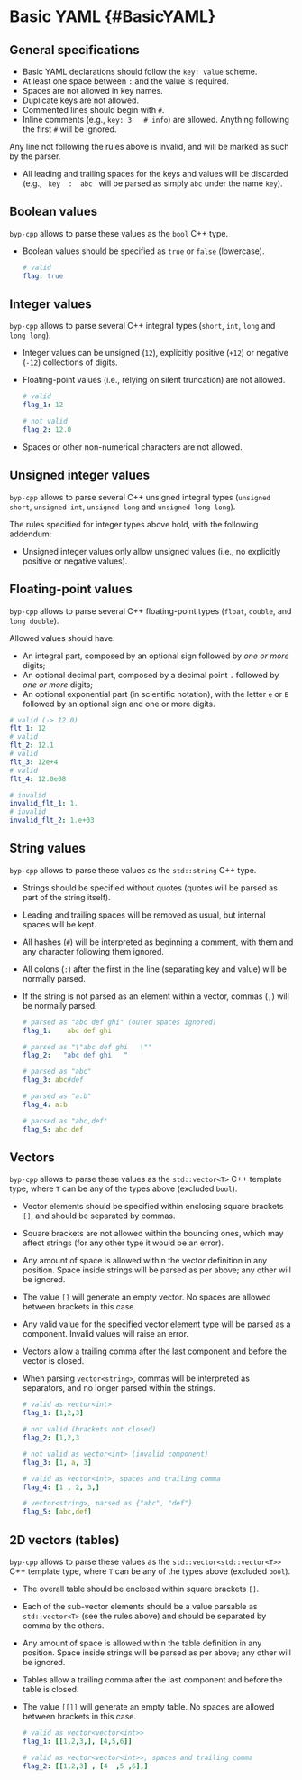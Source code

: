 # Basic YAML {#BasicYAML}


## General specifications

- Basic YAML declarations should follow the `key: value` scheme.
- At least one space between `:` and the value is required.
- Spaces are not allowed in key names.
- Duplicate keys are not allowed.
- Commented lines should begin with `#`.
- Inline comments (e.g., `key: 3   # info`) are allowed.
  Anything following the first `#` will be ignored.

Any line not following the rules above is invalid, and will be
marked as such by the parser.

- All leading and trailing spaces for the keys and values will
  be discarded (e.g., `  key  :  abc  ` will be parsed as simply
  `abc` under the name `key`).


## Boolean values

`byp-cpp` allows to parse these values as the `bool` C++ type.

- Boolean values should be specified as `true` or `false`
  (lowercase).

    ```YAML
    # valid
    flag: true
    ```

## Integer values

`byp-cpp` allows to parse several C++ integral types (`short`,
`int`, `long` and `long long`).

- Integer values can be unsigned (`12`), explicitly positive
  (`+12`) or negative (`-12`) collections of digits.
- Floating-point values (i.e., relying on silent truncation)
  are not allowed.

    ```YAML
    # valid
    flag_1: 12

    # not valid
    flag_2: 12.0
    ```

- Spaces or other non-numerical characters are not allowed.


## Unsigned integer values

`byp-cpp` allows to parse several C++ unsigned integral types
(`unsigned short`, `unsigned int`, `unsigned long` and
`unsigned long long`).

The rules specified for integer types above hold, with the
following addendum:

- Unsigned integer values only allow unsigned values (i.e., no
  explicitly positive or negative values).


## Floating-point values

`byp-cpp` allows to parse several C++ floating-point types
(`float`, `double`, and `long double`).

Allowed values should have:
- An integral part, composed by an optional sign followed by
  *one or more* digits;
- An optional decimal part, composed by a decimal point `.`
  followed by *one or more* digits;
- An optional exponential part (in scientific notation), with
  the letter `e` or `E` followed by an optional sign and one or
  more digits.

```YAML
# valid (-> 12.0)
flt_1: 12
# valid
flt_2: 12.1
# valid
flt_3: 12e+4
# valid
flt_4: 12.0e08

# invalid
invalid_flt_1: 1.
# invalid
invalid_flt_2: 1.e+03
```


## String values

`byp-cpp` allows to parse these values as the `std::string` C++
type.

- Strings should be specified without quotes (quotes will be
  parsed as part of the string itself).
- Leading and trailing spaces will be removed as usual, but
  internal spaces will be kept.
- All hashes (`#`) will be interpreted as beginning a comment,
  with them and any character following them ignored.
- All colons (`:`) after the first in the line (separating key
  and value) will be normally parsed.
- If the string is not parsed as an element within a vector,
  commas (`,`) will be normally parsed.

  ```YAML
  # parsed as "abc def ghi" (outer spaces ignored)
  flag_1:    abc def ghi   

  # parsed as "\"abc def ghi   \""
  flag_2:   "abc def ghi   "

  # parsed as "abc"
  flag_3: abc#def

  # parsed as "a:b"
  flag_4: a:b

  # parsed as "abc,def"
  flag_5: abc,def
  ```


## Vectors

`byp-cpp` allows to parse these values as the `std::vector<T>`
C++ template type, where `T` can be any of the types above
(excluded `bool`).

- Vector elements should be specified within enclosing square
  brackets `[]`, and should be separated by commas.
- Square brackets are not allowed within the bounding ones,
  which may affect strings (for any other type it would be an
  error).
- Any amount of space is allowed within the vector definition
  in any position. Space inside strings will be parsed as per
  above; any other will be ignored.
- The value `[]` will generate an empty vector. No spaces are
  allowed between brackets in this case.
- Any valid value for the specified vector element type will be
  parsed as a component. Invalid values will raise an error.
- Vectors allow a trailing comma after the last component and
  before the vector is closed.
- When parsing `vector<string>`, commas will be interpreted as
  separators, and no longer parsed within the strings.

  ```YAML
  # valid as vector<int>
  flag_1: [1,2,3]

  # not valid (brackets not closed)
  flag_2: [1,2,3

  # not valid as vector<int> (invalid component)
  flag_3: [1, a, 3]

  # valid as vector<int>, spaces and trailing comma
  flag_4: [1 , 2, 3,]

  # vector<string>, parsed as {"abc", "def"}
  flag_5: [abc,def]
  ```


## 2D vectors (tables)

`byp-cpp` allows to parse these values as the
`std::vector<std::vector<T>>` C++ template type, where `T` can
be any of the types above (excluded `bool`).

- The overall table should be enclosed within square brackets
  `[]`.
- Each of the sub-vector elements should be a value parsable as
  `std::vector<T>` (see the rules above) and should be
  separated by comma by the others.
- Any amount of space is allowed within the table definition in
  any position. Space inside strings will be parsed as per
  above; any other will be ignored.
- Tables allow a trailing comma after the last component and
  before the table is closed.
- The value `[[]]` will generate an empty table. No spaces are
  allowed between brackets in this case.

  ```YAML
  # valid as vector<vector<int>>
  flag_1: [[1,2,3,], [4,5,6]]

  # valid as vector<vector<int>>, spaces and trailing comma
  flag_2: [[1,2,3] , [4  ,5 ,6],]
  ```
